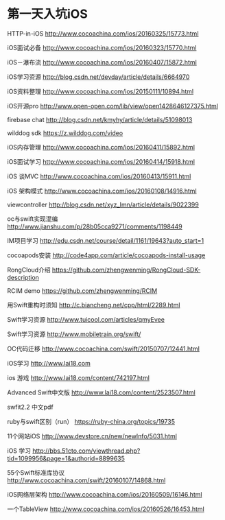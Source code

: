 # 第一天入坑iOS
HTTP-in-iOS  http://www.cocoachina.com/ios/20160325/15773.html

iOS面试必备 http://www.cocoachina.com/ios/20160323/15770.html

iOS－瀑布流 http://www.cocoachina.com/ios/20160407/15872.html

iOS学习资源  http://blog.csdn.net/devday/article/details/6664970

iOS资料整理  http://www.cocoachina.com/ios/20150111/10894.html

iOS开源pro http://www.open-open.com/lib/view/open1428646127375.html

firebase chat http://blog.csdn.net/kmyhy/article/details/51098013

wilddog sdk   https://z.wilddog.com/video

iOS内存管理  http://www.cocoachina.com/ios/20160411/15892.html

iOS面试学习 http://www.cocoachina.com/ios/20160414/15918.html

iOS 谈MVC   http://www.cocoachina.com/ios/20160413/15911.html

iOS 架构模式 http://www.cocoachina.com/ios/20160108/14916.html

viewcontroller http://blog.csdn.net/xyz_lmn/article/details/9022399


oc与swift实现混编 http://www.jianshu.com/p/28b05cca9271/comments/1198449

IM项目学习 http://edu.csdn.net/course/detail/1161/19643?auto_start=1

cocoapods安装 http://code4app.com/article/cocoapods-install-usage

RongCloud介绍 https://github.com/zhengwenming/RongCloud-SDK-description

RCIM demo  https://github.com/zhengwenming/RCIM

用Swift重构时须知 http://c.biancheng.net/cpp/html/2289.html

Swift学习资源 http://www.tuicool.com/articles/qmyEvee

Swift学习资源 http://www.mobiletrain.org/swift/

OC代码迁移 http://www.cocoachina.com/swift/20150707/12441.html

iOS学习 http://www.lai18.com

ios 游戏 http://www.lai18.com/content/742197.html

Advanced Swift中文版 http://www.lai18.com/content/2523507.html

swfit2.2 中文pdf 

ruby与swift区别（run） https://ruby-china.org/topics/19735

11个网站iOS http://www.devstore.cn/new/newInfo/5031.html

iOS 学习 http://bbs.51cto.com/viewthread.php?tid=1099956&page=1&authorid=8899635

55个Swift标准库协议 http://www.cocoachina.com/swift/20160107/14868.html

iOS网络层架构 http://www.cocoachina.com/ios/20160509/16146.html

一个TableView http://www.cocoachina.com/ios/20160526/16453.html
